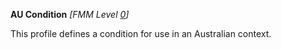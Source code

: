 **AU Condition** *[FMM Level [0](guidance.html)]*

This profile defines a condition for use in an Australian context.


